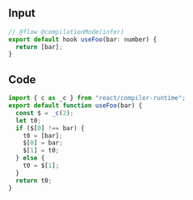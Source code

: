 
## Input

```javascript
// @flow @compilationMode(infer) 
export default hook useFoo(bar: number) {
  return [bar];
}

```

## Code

```javascript
import { c as _c } from "react/compiler-runtime";
export default function useFoo(bar) {
  const $ = _c(2);
  let t0;
  if ($[0] !== bar) {
    t0 = [bar];
    $[0] = bar;
    $[1] = t0;
  } else {
    t0 = $[1];
  }
  return t0;
}

```
      
